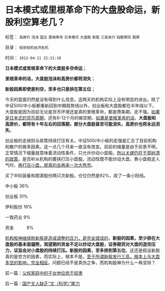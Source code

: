 # 日本模式或里根革命下的大盘股命运，新股利空算老几？

标签： `高房价` `泡沫` `国企` `里根革命` `日本模式` `大盘股` `新股` `三高发行` `指数期货` `股票` 

目录： `投资投机经济危机`

时间： `2012-04-11 22:21:10`

**日本模式或里根革命下的大盘股多空命运**；

**里根革命的话，大盘股泡沫和高房价都将消失**；

**新股因素即使是利空，至多也只是排在第五位**；

今天的盘面仍然是没有得到什么信息。这两天的机构实际上没有明显的进出。除了中证500/中小板都重新回到中期趋势线以外，创业板和大盘股都在半年线以下。大盘股是因为目前无论是货币环境还是真的里根革命，都是萧条期，走不强。[如果是日本式的货币周期](../../../2012/4/9/日本模式是看上去成功的失败.md)，还有6-12个月的做空期，[如果是里根革命的话](../../../2011/8/12/里根减税灭苏联.md)，**大盘股和高房价，都将有十年左右的回落期，部分大盘股甚至可能消失，高房价也将永远消失**。

创业板的走弱则与政策持续打压有关。中证500/中小板的走强是汇合了目前机构和散户的做多因素。这一点几个月来一直没有改变。目前的缩量是由于前景不明，正常情况下缩量就意味着流动性条件，只允许炒动小盘股。[所以关键仍在于郭树清的政策](../../../2012/3/14/总理要禁毒，机构毒瘾大发作！.md)，是否听从机构的要挟打压小盘股。流动性既不能炒动大盘，靠小盘稳定人气时，[再打压小盘，就真的会再来一次大熊市](../../../2012/1/30/A股散户化降低市场风险，打压散户的结果是恶性通货膨胀.md)。

买了中际装备和朗源股份两只次新股。仓位仍然是92%，收了一条小阳线。

中小板 36%

创业板 31%

伊利股份 16%

一致药业 9%

资金　　　8%

[机构股神继续称新股是造成调整的压力，是完全错误的](../../../2012/3/7/股市投资怎样才能发扬雷锋精神？.md)。**新股的因素，至少排在大盘股的基本面偏熊，观望期的资金不足以炒动大盘股，证券期货对大盘的造空压力，证监会对小盘股的持续打压。新股的因素，至多排到第五位**。这还是假设新股真的是空方的因素，而实际上，根本不是。[至于所谓新股发行三高，根本上与大盘多空的影响，完全相反](../../../2012/2/9/禁止机构打新股，新股“高价”将暴跌.md)。问题已经不是真伪之争，而机构股神为什么一再坚持？



前一篇：[父权家庭中的子女地位低于奴隶](../../../2012/4/11/父权家庭中的子女地位低于奴隶.md)

后一篇：[国产文人缺乏“文（科学）”能力](../../../2012/4/12/国产文人缺乏“文（科学）”能力.md)